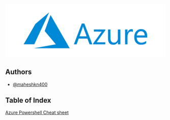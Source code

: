 ![Logo](/Microsoft_Azure-Logo.png)

## Authors

- [@maheshkn400](https://github.com/maheshkn400/)

## Table of Index

[Azure Powershell Cheat sheet](/azure-powershell-cheat-sheet.md)